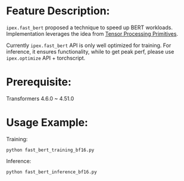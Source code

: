 # Feature Description:

`ipex.fast_bert` proposed a technique to speed up BERT workloads. Implementation leverages the idea from [Tensor Processing Primitives](https://arxiv.org/pdf/2104.05755.pdf).

Currently `ipex.fast_bert` API is only well optimized for training. For inference, it ensures functionality, while to get peak perf, please use `ipex.optimize` API + torchscript.

# Prerequisite:
Transformers 4.6.0 ~ 4.51.0

# Usage Example:
Training:
```
python fast_bert_training_bf16.py
```
Inference:
```
python fast_bert_inference_bf16.py
```
